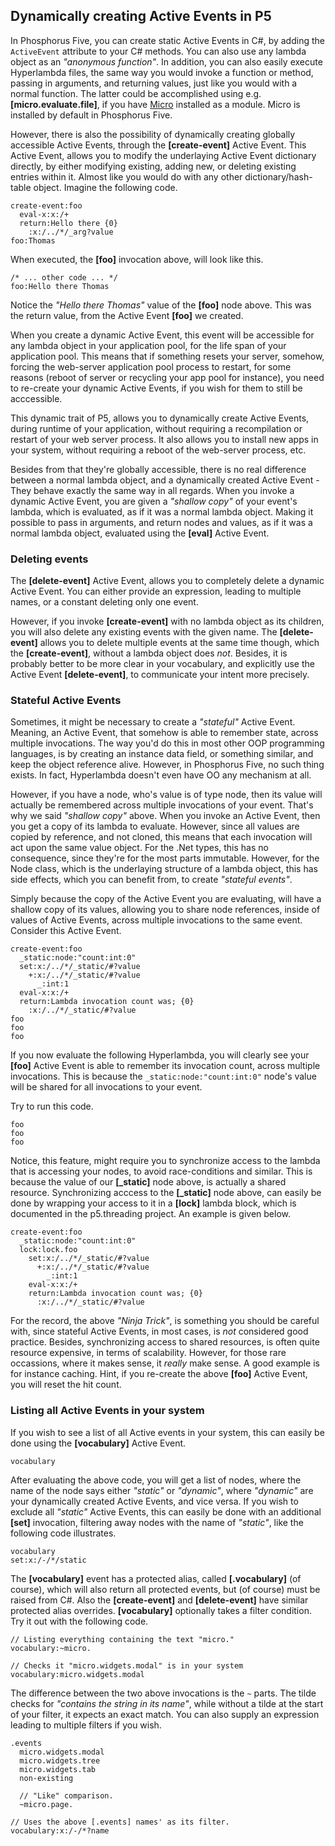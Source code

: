 
## Dynamically creating Active Events in P5

In Phosphorus Five, you can create static Active Events in C#, by adding the `ActiveEvent` attribute to your
C# methods. You can also use any lambda object as an _"anonymous function"_. In addition, you can also
easily execute Hyperlambda files, the same way you would invoke a function or method, passing in arguments,
and returning values, just like you would with a normal function. The latter could be accomplished using
e.g. **[micro.evaluate.file]**, if you have [Micro](https://github.com/polterguy/micro) installed as a module.
Micro is installed by default in Phosphorus Five.

However, there is also the possibility of dynamically creating globally accessible Active Events,
through the **[create-event]** Active Event. This Active Event, allows you to modify the underlaying
Active Event dictionary directly, by either modifying existing, adding new, or deleting existing entries
within it. Almost like you would do with any other dictionary/hash-table object. Imagine the following code.

```hyperlambda
create-event:foo
  eval-x:x:/+
  return:Hello there {0}
    :x:/../*/_arg?value
foo:Thomas
```

When executed, the **[foo]** invocation above, will look like this.

```hyperlambda
/* ... other code ... */
foo:Hello there Thomas
```

Notice the _"Hello there Thomas"_ value of the **[foo]** node above. This was the return value,
from the Active Event **[foo]** we created.

When you create a dynamic Active Event, this event will be accessible for any lambda object in your
application pool, for the life span of your application pool. This means that if something resets
your server, somehow, forcing the web-server application pool process to restart, for some reasons
(reboot of server or recycling your app pool for instance), you need to re-create your dynamic
Active Events, if you wish for them to still be acccessible.

This dynamic trait of P5, allows you to dynamically create Active Events, during runtime of your
application, without requiring a recompilation or restart of your web server process. It also
allows you to install new apps in your system, without requiring a reboot of the web-server
process, etc.

Besides from that they're globally accessible, there is no real difference between a normal
lambda object, and a dynamically created Active Event - They behave exactly the same way in all
regards. When you invoke a dynamic Active Event, you are given a _"shallow copy"_ of your
event's lambda, which is evaluated, as if it was a normal lambda object. Making it possible
to pass in arguments, and return nodes and values, as if it was a normal lambda object,
evaluated using the **[eval]** Active Event.

### Deleting events

The **[delete-event]** Active Event, allows you to completely delete a dynamic Active Event.
You can either provide an expression, leading to multiple names, or a constant deleting only one event.

However, if you invoke **[create-event]** with no lambda object as its children, you will also
delete any existing events with the given name. The **[delete-event]** allows you to delete
multiple events at the same time though, which the **[create-event]**, without a lambda object
does _not_. Besides, it is probably better to be more clear in your vocabulary, and explicitly
use the Active Event **[delete-event]**, to communicate your intent more precisely.

### Stateful Active Events

Sometimes, it might be necessary to create a _"stateful"_ Active Event. Meaning, an Active Event,
that somehow is able to remember state, across multiple invocations. The way you'd do this in
most other OOP programming languages, is by creating an instance data field, or something similar,
and keep the object reference alive. However, in Phosphorus Five, no such thing exists. In fact,
Hyperlambda doesn't even have OO any mechanism at all.

However, if you have a node, who's value is of type node, then its value will actually be
remembered across multiple invocations of your event. That's why we said _"shallow copy"_ above.
When you invoke an Active Event, then you get a copy of its lambda to evaluate. However, since
all values are copied by reference, and not cloned, this means that each invocation will act
upon the same value object. For the .Net types, this has no consequence, since they're for the
most parts immutable. However, for the Node class, which is the underlaying structure of a lambda
object, this has side effects, which you can benefit from, to create _"stateful events"_.

Simply because the copy of the Active Event you are evaluating, will have a shallow copy of its
values, allowing you to share node references, inside of values of Active Events, across multiple
invocations to the same event. Consider this Active Event.

```hyperlambda
create-event:foo
  _static:node:"count:int:0"
  set:x:/../*/_static/#?value
    +:x:/../*/_static/#?value
      _:int:1
  eval-x:x:/+
  return:Lambda invocation count was; {0}
    :x:/../*/_static/#?value
foo
foo
foo
```

If you now evaluate the following Hyperlambda, you will clearly see your **[foo]** Active Event
is able to remember its invocation count, across multiple invocations. This is because the
`_static:node:"count:int:0"` node's value will be shared for all invocations to your event.

Try to run this code.

```
foo
foo
foo
```

Notice, this feature, might require you to synchronize access to the lambda that is accessing
your nodes, to avoid race-conditions and similar. This is because
the value of our **[\_static]** node above, is actually a shared resource. Synchronizing acccess
to the **[\_static]** node above, can easily be done by wrapping your access to it in a **[lock]**
lambda block, which is documented in the p5.threading project. An example is given below.

```
create-event:foo
  _static:node:"count:int:0"
  lock:lock.foo
    set:x:/../*/_static/#?value
      +:x:/../*/_static/#?value
        _:int:1
    eval-x:x:/+
    return:Lambda invocation count was; {0}
      :x:/../*/_static/#?value
```

For the record, the above _"Ninja Trick"_, is something you should be careful with, since stateful
Active Events, in most cases, is _not_ considered good practice. Besides, synchronizing access to
shared resources, is often quite resource expensive, in terms of scalability. However, for those
rare occassions, where it makes sense, it _really_ make sense. A good example is for instance
caching. Hint, if you re-create the above **[foo]** Active Event, you will reset the hit count.

### Listing all Active Events in your system

If you wish to see a list of all Active events in your system, this can easily be done using
the **[vocabulary]** Active Event.

```hyperlambda
vocabulary
```

After evaluating the above code, you will get a list of nodes, where the name of the node says
either _"static"_ or _"dynamic"_, where _"dynamic"_ are your dynamically created Active Events,
and vice versa. If you wish to exclude all _"static"_ Active Events, this can easily be done
with an additional **[set]** invocation, filtering away nodes with the name of _"static"_,
like the following code illustrates.

```hyperlambda
vocabulary
set:x:/-/*/static
```

The **[vocabulary]** event has a protected alias, called **[.vocabulary]** (of course), which
will also return all protected events, but (of course) must be raised from C#. Also the
**[create-event]** and **[delete-event]** have similar protected alias overrides. **[vocabulary]**
optionally takes a filter condition. Try it out with the following code.

```hyperlambda
// Listing everything containing the text "micro."
vocabulary:~micro.

// Checks it "micro.widgets.modal" is in your system
vocabulary:micro.widgets.modal
```

The difference between the two above invocations is the `~` parts. The tilde checks for
_"contains the string in its name"_, while without a tilde at the start of your filter,
it expects an exact match. You can also supply an expression leading to multiple filters
if you wish.

```hyperlambda
.events
  micro.widgets.modal
  micro.widgets.tree
  micro.widgets.tab
  non-existing

  // "Like" comparison.
  ~micro.page.

// Uses the above [.events] names' as its filter.
vocabulary:x:/-/*?name
```